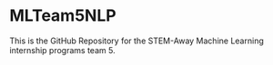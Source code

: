 # MLTeam5NLP
This is the GitHub Repository for the STEM-Away Machine Learning internship programs team 5.
